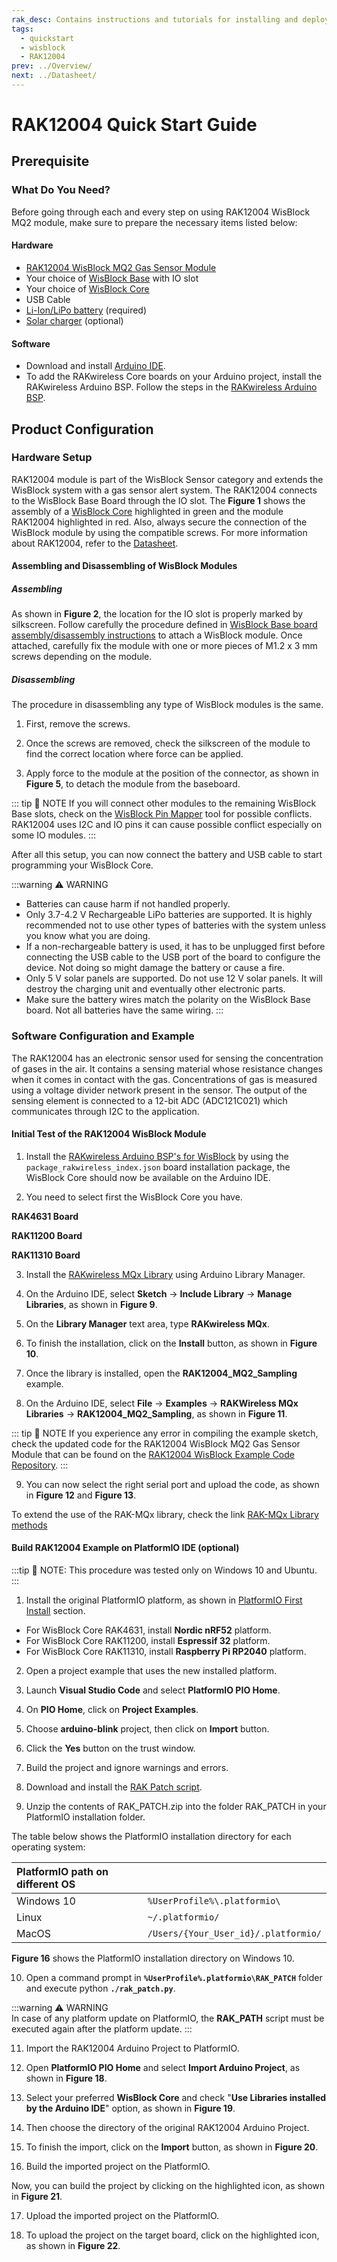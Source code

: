 ```yaml
---
rak_desc: Contains instructions and tutorials for installing and deploying your RAK12004. Instructions are written in a detailed and step-by-step manner for an easier experience in setting up your device. Aside from the hardware configuration, it also contains a software setup that includes detailed example codes that will help you get started.
tags:
  - quickstart
  - wisblock
  - RAK12004
prev: ../Overview/ 
next: ../Datasheet/ 
---
```


# RAK12004 Quick Start Guide
## Prerequisite

### What Do You Need?

Before going through each and every step on using RAK12004 WisBlock MQ2 module, make sure to prepare the necessary items listed below:

#### Hardware

- [RAK12004 WisBlock MQ2 Gas Sensor Module](https://store.rakwireless.com/products/mq2-gas-sensor-module-rak12004)
- Your choice of [WisBlock Base](https://store.rakwireless.com/collections/wisblock-base) with IO slot 
- Your choice of [WisBlock Core](https://store.rakwireless.com/collections/wisblock-core)
- USB Cable
- [Li-Ion/LiPo battery](https://store.rakwireless.com/collections/wisblock-accessory/products/battery-connector-cable) (required)
- [Solar charger](https://store.rakwireless.com/collections/wisblock-accessory/products/solar-panel-connector-cable) (optional)

#### Software

- Download and install [Arduino IDE](https://www.arduino.cc/en/Main/Software).
- To add the RAKwireless Core boards on your Arduino project, install the RAKwireless Arduino BSP. Follow the steps in the [RAKwireless Arduino BSP](https://github.com/RAKWireless/RAKwireless-Arduino-BSP-Index).

## Product Configuration

### Hardware Setup

RAK12004 module is part of the WisBlock Sensor category and extends the WisBlock system with a gas sensor alert system. The RAK12004 connects to the WisBlock Base Board through the IO slot. The **Figure 1** shows the assembly of a [WisBlock Core](https://store.rakwireless.com/collections/wisblock-core) highlighted in green and the module RAK12004 highlighted in red. Also, always secure the connection of the WisBlock module by using the compatible screws. For more information about RAK12004, refer to the [Datasheet](../Datasheet/).

<rk-img
  src="/assets/images/wisblock/rak12004/quickstart/rak12004_assembly.png"
  width="100%"
  caption="RAK12004 connection to WisBlock Base Board"
/>

#### Assembling and Disassembling of WisBlock Modules

##### Assembling

As shown in **Figure 2**, the location for the IO slot is properly marked by silkscreen. Follow carefully the procedure defined in [WisBlock Base board assembly/disassembly instructions](https://docs.rakwireless.com/Knowledge-Hub/Learn/RAK5005-O-Baseboard-Installation-Guide/) to attach a WisBlock module. Once attached, carefully fix the module with one or more pieces of M1.2 x 3&nbsp;mm screws depending on the module.

<rk-img
  src="/assets/images/wisblock/rak12004/quickstart/rak12004_mounting.png"
  width="70%"
  caption="RAK12004 connection to WisBlock Base Board"
/>

##### Disassembling

The procedure in disassembling any type of WisBlock modules is the same. 

1. First, remove the screws.  

<rk-img
  src="/assets/images/wisblock/rak12004/quickstart/16.removing-screws.png"
  width="70%"
  caption="Removing screws from the WisBlock module"
/>

2. Once the screws are removed, check the silkscreen of the module to find the correct location where force can be applied.

<rk-img
  src="/assets/images/wisblock/rak12004/quickstart/17.detaching-silkscreen.png"
  width="70%"
  caption="Detaching silkscreen on the WisBlock module"
/>

3. Apply force to the module at the position of the connector, as shown in **Figure 5**, to detach the module from the baseboard.

<rk-img
  src="/assets/images/wisblock/rak12004/quickstart/18.detaching-module.png"
  width="70%"
  caption="Applying even forces on the proper location of a WisBlock module"
/>

::: tip 📝 NOTE
If you will connect other modules to the remaining WisBlock Base slots, check on the [WisBlock Pin Mapper](https://docs.rakwireless.com/Knowledge-Hub/Pin-Mapper/) tool for possible conflicts. RAK12004 uses I2C and IO pins it can cause possible conflict especially on some IO modules. 
:::

After all this setup, you can now connect the battery and USB cable to start programming your WisBlock Core.

:::warning ⚠️ WARNING
- Batteries can cause harm if not handled properly.
- Only 3.7-4.2&nbsp;V Rechargeable LiPo batteries are supported. It is highly recommended not to use other types of batteries with the system unless you know what you are doing.
- If a non-rechargeable battery is used, it has to be unplugged first before connecting the USB cable to the USB port of the board to configure the device. Not doing so might damage the battery or cause a fire.
- Only 5&nbsp;V solar panels are supported. Do not use 12&nbsp;V solar panels. It will destroy the charging unit and eventually other electronic parts.
- Make sure the battery wires match the polarity on the WisBlock Base board. Not all batteries have the same wiring.
:::

### Software Configuration and Example

The RAK12004 has an electronic sensor used for sensing the concentration of gases in the air. It contains a sensing material whose resistance changes when it comes in contact with the gas. Concentrations of gas is measured using a voltage divider network present in the sensor. The output of the sensing element is connected to a 12-bit ADC (ADC121C021) which communicates through I2C to the application.

#### Initial Test of the RAK12004 WisBlock Module

1. Install the [RAKwireless Arduino BSP's for WisBlock](https://github.com/RAKWireless/RAKwireless-Arduino-BSP-Index) by using the `package_rakwireless_index.json` board installation package, the WisBlock Core should now be available on the Arduino IDE.

2. You need to select first the WisBlock Core you have.

**RAK4631 Board**

<rk-img
  src="/assets/images/wisblock/rak12004/quickstart/rak4631_board.png"
  width="100%"
  caption="Selecting RAK4631 as WisBlock Core"
/>

**RAK11200 Board**

<rk-img
  src="/assets/images/wisblock/rak12004/quickstart/rak11200_board.png"
  width="100%"
  caption="Selecting RAK11200 as WisBlock Core"
/>

**RAK11310 Board**

<rk-img
  src="/assets/images/wisblock/rak12004/quickstart/rak11310_board.png"
  width="100%"
  caption="Selecting RAK11310 as WisBlock Core"
/>

3. Install the [RAKwireless MQx Library](https://github.com/RAKWireless/RAK-MQx-Library) using Arduino Library Manager.

4. On the Arduino IDE, select **Sketch** -> **Include Library** -> **Manage Libraries**, as shown in **Figure 9**.

5. On the **Library Manager** text area, type **RAKwireless MQx**. 

<rk-img
  src="/assets/images/wisblock/rak12004/quickstart/rak-mqx-lib-manager.png"
  width="100%"
  caption="Arduino Library Manager"
/>

6. To finish the installation, click on the **Install** button, as shown in **Figure 10**.

<rk-img
  src="/assets/images/wisblock/rak12004/quickstart/rak-mqx-install.png"
  width="100%"
  caption="Finish RAK-MQx library Installation"
/>

7. Once the library is installed, open the **RAK12004_MQ2_Sampling** example.

8. On the Arduino IDE, select **File** -> **Examples** -> **RAKWireless MQx Libraries** -> **RAK12004_MQ2_Sampling**, as shown in **Figure 11**.

<rk-img
  src="/assets/images/wisblock/rak12004/quickstart/rak-mqx-samp.png"
  width="100%"
  caption="Open RAK12004 MQ2 Sampling Sketch"
/>

::: tip 📝 NOTE
If you experience any error in compiling the example sketch, check the updated code for the RAK12004 WisBlock MQ2 Gas Sensor Module that can be found on the [RAK12004 WisBlock Example Code Repository](https://github.com/RAKWireless/RAK-MQx-Library/tree/main/examples).
:::

9. You can now select the right serial port and upload the code, as shown in **Figure 12** and  **Figure 13**.

<rk-img
  src="/assets/images/wisblock/rak12004/quickstart/select_port_rak4631.png"
  width="100%"
  caption="Selecting the correct Serial Port"
/>

<rk-img
  src="/assets/images/wisblock/rak12004/quickstart/upload_rak4631.png"
  width="100%"
  caption="Uploading the RAK12004 example code on RAK4631"
/>

To extend the use of the RAK-MQx library, check the link [RAK-MQx Library methods](https://github.com/RAKWireless/RAK-MQx-Library#usage)


<!-- Add log images 

9. When you successfully uploaded the example sketch, open the Serial Monitor of the Arduino IDE to check the sensor's reading logs. If you see the logs, as shown in **Figure 14**, then your RAK12004 is properly communicating to the WisBlock core.

<rk-img
  src="/assets/images/wisblock/rak1903/quickstart/optical_logs.png"
  width="80%"
  caption="RAK12004 data logs"
/>

-->

#### Build RAK12004 Example on PlatformIO IDE (optional)


:::tip 📝 NOTE:
This procedure was tested only on Windows 10 and Ubuntu.
:::


1. Install the original PlatformIO platform, as shown in [PlatformIO First Install](https://github.com/RAKWireless/WisBlock/blob/master/PlatformIO/README.md#first-install) section.

- For WisBlock Core RAK4631, install **Nordic nRF52** platform.
- For WisBlock Core RAK11200, install **Espressif 32** platform.
- For WisBlock Core RAK11310, install **Raspberry Pi RP2040** platform.


2. Open a project example that uses the new installed platform.

3. Launch **Visual Studio Code** and select **PlatformIO PIO Home**.

4. On **PIO Home**, click on **Project Examples**.

5. Choose **arduino-blink** project, then click on **Import** button.

<rk-img
  src="/assets/images/wisblock/rak12004/quickstart/rp2040_arduino_blink.png"
  width="50%"
  caption="Import arduino-blink project"
/>

6. Click the **Yes** button on the trust window.

<rk-img
  src="/assets/images/wisblock/rak12004/quickstart/rp2040_trust.png"
  width="50%"
  caption="PlatformIO trust authors"
/>

7. Build the project and ignore warnings and errors.

8. Download and install the [RAK Patch script](https://raw.githubusercontent.com/RAKWireless/WisBlock/master/PlatformIO/RAK_PATCH.zip).

9. Unzip the contents of RAK_PATCH.zip into the folder RAK_PATCH in your PlatformIO installation folder.
  
The table below shows the PlatformIO installation directory for each operating system:

  
| PlatformIO path on different OS |                                      |
| :------------------------------ | :----------------------------------- |
| Windows 10                      | `%UserProfile%\.platformio\`         |
| Linux                           | `~/.platformio/`                     |
| MacOS                           | `/Users/{Your_User_id}/.platformio/` |


**Figure 16** shows the PlatformIO installation directory on Windows 10.

<rk-img
  src="/assets/images/wisblock/rak12004/quickstart/rak_patch_folder.png"
  width="70%"
  caption="RAK patch folder on Windows"
/>

10.  Open a command prompt in **`%UserProfile%.platformio\RAK_PATCH`** folder and execute python **`./rak_patch.py`**.

<rk-img
  src="/assets/images/wisblock/rak12004/quickstart/rak_patch_installed.png"
  width="70%"
  caption="RAK patch installed on Windows"
/>

:::warning ⚠️ WARNING    
In case of any platform update on PlatformIO, the **RAK_PATH** script must be executed again after the platform update.
:::

11. Import the RAK12004 Arduino Project to PlatformIO.

12. Open **PlatformIO PIO Home** and select **Import Arduino Project**, as shown in **Figure 18**.

<rk-img
  src="/assets/images/wisblock/rak12004/quickstart/pio-home-import.png"
  width="100%"
  caption="Import RAK12004 Arduino Project"
/>

13. Select your preferred **WisBlock Core** and check "**Use Libraries installed by the Arduino IDE**" option, as shown in **Figure 19**. 

14. Then choose the directory of the original RAK12004 Arduino Project.

<rk-img
  src="/assets/images/wisblock/rak12004/quickstart/import-project.png"
  width="100%"
  caption="Select Board and check Import Libraries"
/>

15. To finish the import, click on the **Import** button, as shown in **Figure 20**.

<rk-img
  src="/assets/images/wisblock/rak12004/quickstart/finish-import.png"
  width="100%"
  caption="Select Board and check Import libraries"
/>

16. Build the imported project on the PlatformIO.

Now, you can build the project by clicking on the highlighted icon, as shown in **Figure 21**.

<rk-img
  src="/assets/images/wisblock/rak12004/quickstart/build-project.png"
  width="100%"
  caption="Build Arduino imported project"
/>

17. Upload the imported project on the PlatformIO.

18. To upload the project on the target board, click on the highlighted icon, as shown in **Figure 22**.

<rk-img
  src="/assets/images/wisblock/rak12004/quickstart/upload-pio-project.png"
  width="100%"
  caption="Upload Arduino imported project"
/>